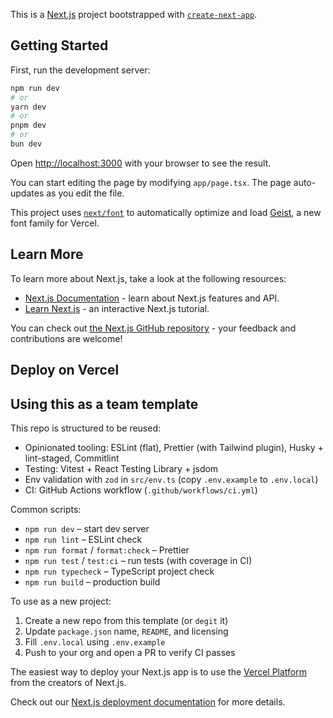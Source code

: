 This is a [Next.js](https://nextjs.org) project bootstrapped with [`create-next-app`](https://nextjs.org/docs/app/api-reference/cli/create-next-app).

## Getting Started

First, run the development server:

```bash
npm run dev
# or
yarn dev
# or
pnpm dev
# or
bun dev
```

Open [http://localhost:3000](http://localhost:3000) with your browser to see the result.

You can start editing the page by modifying `app/page.tsx`. The page auto-updates as you edit the file.

This project uses [`next/font`](https://nextjs.org/docs/app/building-your-application/optimizing/fonts) to automatically optimize and load [Geist](https://vercel.com/font), a new font family for Vercel.

## Learn More

To learn more about Next.js, take a look at the following resources:

- [Next.js Documentation](https://nextjs.org/docs) - learn about Next.js features and API.
- [Learn Next.js](https://nextjs.org/learn) - an interactive Next.js tutorial.

You can check out [the Next.js GitHub repository](https://github.com/vercel/next.js) - your feedback and contributions are welcome!

## Deploy on Vercel

## Using this as a team template

This repo is structured to be reused:

- Opinionated tooling: ESLint (flat), Prettier (with Tailwind plugin), Husky + lint-staged, Commitlint
- Testing: Vitest + React Testing Library + jsdom
- Env validation with `zod` in `src/env.ts` (copy `.env.example` to `.env.local`)
- CI: GitHub Actions workflow (`.github/workflows/ci.yml`)

Common scripts:

- `npm run dev` – start dev server
- `npm run lint` – ESLint check
- `npm run format` / `format:check` – Prettier
- `npm run test` / `test:ci` – run tests (with coverage in CI)
- `npm run typecheck` – TypeScript project check
- `npm run build` – production build

To use as a new project:

1. Create a new repo from this template (or `degit` it)
2. Update `package.json` name, `README`, and licensing
3. Fill `.env.local` using `.env.example`
4. Push to your org and open a PR to verify CI passes

The easiest way to deploy your Next.js app is to use the [Vercel Platform](https://vercel.com/new?utm_medium=default-template&filter=next.js&utm_source=create-next-app&utm_campaign=create-next-app-readme) from the creators of Next.js.

Check out our [Next.js deployment documentation](https://nextjs.org/docs/app/building-your-application/deploying) for more details.
